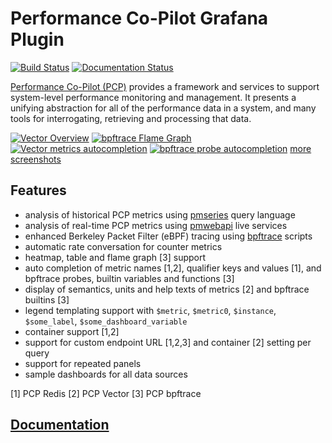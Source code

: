 # Performance Co-Pilot Grafana Plugin

[![Build Status](https://github.com/performancecopilot/grafana-pcp/workflows/CI/badge.svg)](https://github.com/performancecopilot/grafana-pcp/actions?query=workflow:CI)
[![Documentation Status](https://readthedocs.org/projects/grafana-pcp/badge/?version=latest)](https://grafana-pcp.readthedocs.io/en/latest/?badge=latest)

[Performance Co-Pilot (PCP)](https://pcp.io) provides a framework and services to support system-level performance monitoring and management.
It presents a unifying abstraction for all of the performance data in a system, and many tools for interrogating, retrieving and processing that data.

[![Vector Overview](https://raw.githubusercontent.com/performancecopilot/grafana-pcp/master/src/img/screenshots/vector-overview.png)](https://raw.githubusercontent.com/performancecopilot/grafana-pcp/master/src/img/screenshots/vector-overview.png)
[![bpftrace Flame Graph](https://raw.githubusercontent.com/performancecopilot/grafana-pcp/master/src/img/screenshots/bpftrace-flame-graph.png)](https://raw.githubusercontent.com/performancecopilot/grafana-pcp/master/src/img/screenshots/bpftrace-flame-graph.png)
[![Vector metrics autocompletion](https://raw.githubusercontent.com/performancecopilot/grafana-pcp/master/src/img/screenshots/vector-metric-autocompletion.png)](https://raw.githubusercontent.com/performancecopilot/grafana-pcp/master/src/img/screenshots/vector-metric-autocompletion.png)
[![bpftrace probe autocompletion](https://raw.githubusercontent.com/performancecopilot/grafana-pcp/master/src/img/screenshots/bpftrace-probe-autocompletion.png)](https://raw.githubusercontent.com/performancecopilot/grafana-pcp/master/src/img/screenshots/bpftrace-probe-autocompletion.png)
[more screenshots](https://github.com/performancecopilot/grafana-pcp/tree/master/src/img/screenshots)

## Features
* analysis of historical PCP metrics using [pmseries](https://man7.org/linux/man-pages/man1/pmseries.1.html) query language
* analysis of real-time PCP metrics using [pmwebapi](https://man7.org/linux/man-pages/man3/pmwebapi.3.html) live services
* enhanced Berkeley Packet Filter (eBPF) tracing using [bpftrace](https://github.com/iovisor/bpftrace/blob/master/README.md) scripts
* automatic rate conversation for counter metrics
* heatmap, table and flame graph [3] support
* auto completion of metric names [1,2], qualifier keys and values [1], and bpftrace probes, builtin variables and functions [3]
* display of semantics, units and help texts of metrics [2] and bpftrace builtins [3]
* legend templating support with `$metric`, `$metric0`, `$instance`, `$some_label`, `$some_dashboard_variable`
* container support [1,2]
* support for custom endpoint URL [1,2,3] and container [2] setting per query
* support for repeated panels
* sample dashboards for all data sources

[1] PCP Redis
[2] PCP Vector
[3] PCP bpftrace

## [Documentation](https://grafana-pcp.readthedocs.io)

